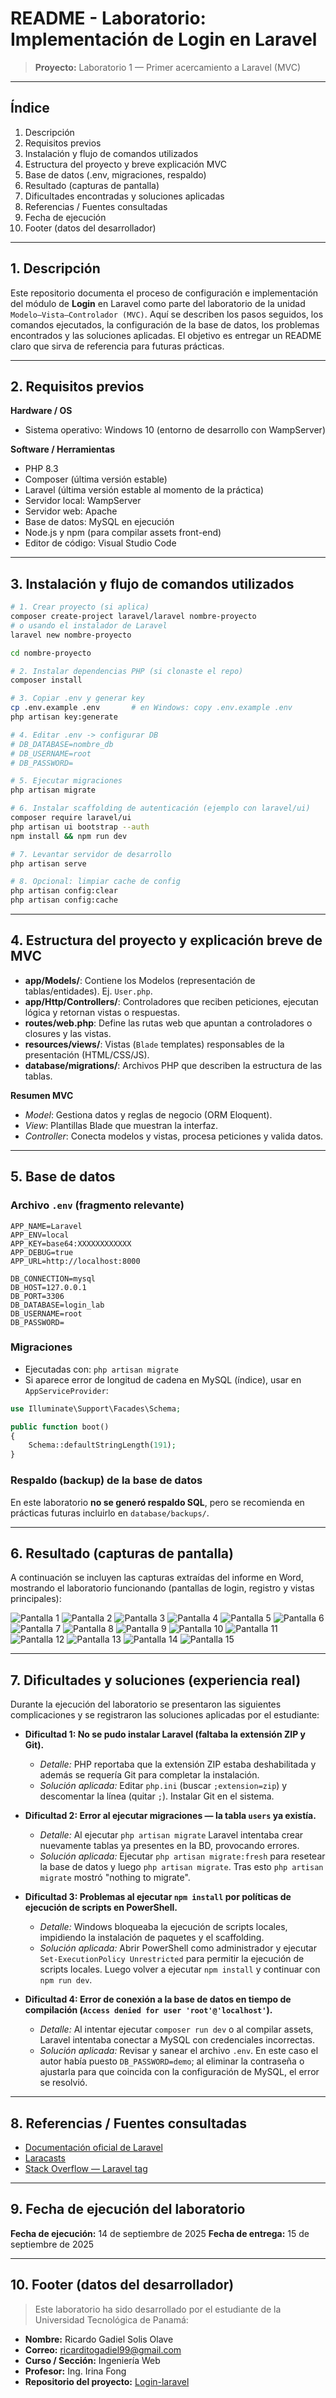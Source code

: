 # README - Laboratorio: Implementación de Login en Laravel

> **Proyecto:** Laboratorio 1 — Primer acercamiento a Laravel (MVC)

---

## Índice

1. Descripción
2. Requisitos previos
3. Instalación y flujo de comandos utilizados
4. Estructura del proyecto y breve explicación MVC
5. Base de datos (.env, migraciones, respaldo)
6. Resultado (capturas de pantalla)
7. Dificultades encontradas y soluciones aplicadas
8. Referencias / Fuentes consultadas
9. Fecha de ejecución
10. Footer (datos del desarrollador)

---

## 1. Descripción

Este repositorio documenta el proceso de configuración e implementación del módulo de **Login** en Laravel como parte del laboratorio de la unidad `Modelo–Vista–Controlador (MVC)`. Aquí se describen los pasos seguidos, los comandos ejecutados, la configuración de la base de datos, los problemas encontrados y las soluciones aplicadas. El objetivo es entregar un README claro que sirva de referencia para futuras prácticas.

---

## 2. Requisitos previos

**Hardware / OS**

* Sistema operativo: Windows 10 (entorno de desarrollo con WampServer)

**Software / Herramientas**

* PHP 8.3
* Composer (última versión estable)
* Laravel (última versión estable al momento de la práctica)
* Servidor local: WampServer
* Servidor web: Apache
* Base de datos: MySQL en ejecución
* Node.js y npm (para compilar assets front-end)
* Editor de código: Visual Studio Code

---

## 3. Instalación y flujo de comandos utilizados

```bash
# 1. Crear proyecto (si aplica)
composer create-project laravel/laravel nombre-proyecto
# o usando el instalador de Laravel
laravel new nombre-proyecto

cd nombre-proyecto

# 2. Instalar dependencias PHP (si clonaste el repo)
composer install

# 3. Copiar .env y generar key
cp .env.example .env       # en Windows: copy .env.example .env
php artisan key:generate

# 4. Editar .env -> configurar DB
# DB_DATABASE=nombre_db
# DB_USERNAME=root
# DB_PASSWORD=

# 5. Ejecutar migraciones
php artisan migrate

# 6. Instalar scaffolding de autenticación (ejemplo con laravel/ui)
composer require laravel/ui
php artisan ui bootstrap --auth
npm install && npm run dev

# 7. Levantar servidor de desarrollo
php artisan serve

# 8. Opcional: limpiar cache de config
php artisan config:clear
php artisan config:cache
```

---

## 4. Estructura del proyecto y explicación breve de MVC

* **app/Models/**: Contiene los Modelos (representación de tablas/entidades). Ej. `User.php`.
* **app/Http/Controllers/**: Controladores que reciben peticiones, ejecutan lógica y retornan vistas o respuestas.
* **routes/web.php**: Define las rutas web que apuntan a controladores o closures y las vistas.
* **resources/views/**: Vistas (`Blade` templates) responsables de la presentación (HTML/CSS/JS).
* **database/migrations/**: Archivos PHP que describen la estructura de las tablas.

**Resumen MVC**

* *Model*: Gestiona datos y reglas de negocio (ORM Eloquent).
* *View*: Plantillas Blade que muestran la interfaz.
* *Controller*: Conecta modelos y vistas, procesa peticiones y valida datos.

---

## 5. Base de datos

### Archivo `.env` (fragmento relevante)

```dotenv
APP_NAME=Laravel
APP_ENV=local
APP_KEY=base64:XXXXXXXXXXXX
APP_DEBUG=true
APP_URL=http://localhost:8000

DB_CONNECTION=mysql
DB_HOST=127.0.0.1
DB_PORT=3306
DB_DATABASE=login_lab
DB_USERNAME=root
DB_PASSWORD=
```

### Migraciones

* Ejecutadas con: `php artisan migrate`
* Si aparece error de longitud de cadena en MySQL (índice), usar en `AppServiceProvider`:

```php
use Illuminate\Support\Facades\Schema;

public function boot()
{
    Schema::defaultStringLength(191);
}
```

### Respaldo (backup) de la base de datos

En este laboratorio **no se generó respaldo SQL**, pero se recomienda en prácticas futuras incluirlo en `database/backups/`.

---

## 6. Resultado (capturas de pantalla)

A continuación se incluyen las capturas extraídas del informe en Word, mostrando el laboratorio funcionando (pantallas de login, registro y vistas principales):

![Pantalla 1](docs/image_1.png)
![Pantalla 2](docs/image_2.png)
![Pantalla 3](docs/image_3.png)
![Pantalla 4](docs/image_4.png)
![Pantalla 5](docs/image_5.png)
![Pantalla 6](docs/image_6.png)
![Pantalla 7](docs/image_7.png)
![Pantalla 8](docs/image_8.png)
![Pantalla 9](docs/image_9.png)
![Pantalla 10](docs/image_10.png)
![Pantalla 11](docs/image_11.png)
![Pantalla 12](docs/image_12.png)
![Pantalla 13](docs/image_13.png)
![Pantalla 14](docs/image_14.png)
![Pantalla 15](docs/image_15.png)

---

## 7. Dificultades y soluciones (experiencia real)

Durante la ejecución del laboratorio se presentaron las siguientes complicaciones y se registraron las soluciones aplicadas por el estudiante:

* **Dificultad 1: No se pudo instalar Laravel (faltaba la extensión ZIP y Git).**

  * *Detalle:* PHP reportaba que la extensión ZIP estaba deshabilitada y además se requería Git para completar la instalación.
  * *Solución aplicada:* Editar `php.ini` (buscar `;extension=zip`) y descomentar la línea (quitar `;`). Instalar Git en el sistema.

* **Dificultad 2: Error al ejecutar migraciones — la tabla `users` ya existía.**

  * *Detalle:* Al ejecutar `php artisan migrate` Laravel intentaba crear nuevamente tablas ya presentes en la BD, provocando errores.
  * *Solución aplicada:* Ejecutar `php artisan migrate:fresh` para resetear la base de datos y luego `php artisan migrate`. Tras esto `php artisan migrate` mostró "nothing to migrate".

* **Dificultad 3: Problemas al ejecutar `npm install` por políticas de ejecución de scripts en PowerShell.**

  * *Detalle:* Windows bloqueaba la ejecución de scripts locales, impidiendo la instalación de paquetes y el scaffolding.
  * *Solución aplicada:* Abrir PowerShell como administrador y ejecutar `Set-ExecutionPolicy Unrestricted` para permitir la ejecución de scripts locales. Luego volver a ejecutar `npm install` y continuar con `npm run dev`.

* **Dificultad 4: Error de conexión a la base de datos en tiempo de compilación (`Access denied for user 'root'@'localhost'`).**

  * *Detalle:* Al intentar ejecutar `composer run dev` o al compilar assets, Laravel intentaba conectar a MySQL con credenciales incorrectas.
  * *Solución aplicada:* Revisar y sanear el archivo `.env`. En este caso el autor había puesto `DB_PASSWORD=demo`; al eliminar la contraseña o ajustarla para que coincida con la configuración de MySQL, el error se resolvió.

---

## 8. Referencias / Fuentes consultadas

* [Documentación oficial de Laravel](https://laravel.com/docs)
* [Laracasts](https://laracasts.com/discuss)
* [Stack Overflow — Laravel tag](https://stackoverflow.com/questions/tagged/laravel)

---

## 9. Fecha de ejecución del laboratorio

**Fecha de ejecución:** 14 de septiembre de 2025
**Fecha de entrega:** 15 de septiembre de 2025

---

## 10. Footer (datos del desarrollador)

> Este laboratorio ha sido desarrollado por el estudiante de la Universidad Tecnológica de Panamá:

* **Nombre:** Ricardo Gadiel Solis Olave
* **Correo:** [ricarditogadiel99@gmail.com](mailto:ricarditogadiel99@gmail.com)
* **Curso / Sección:** Ingeniería Web
* **Profesor:** Ing. Irina Fong
* **Repositorio del proyecto:** [Login-laravel](https://github.com/rickigad/Login-laravel.git)
